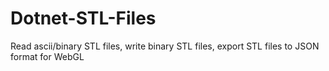 # Dotnet-STL-Files
Read ascii/binary STL files, write binary STL files, export STL files to JSON format for WebGL
